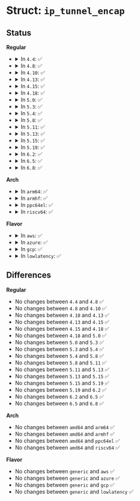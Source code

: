 # Struct: <code>ip_tunnel_encap</code>

## Status
<b>Regular</b>
<ul>
<li>
<details>
<summary>In <code>4.4</code>: ✅</summary>

```c
struct ip_tunnel_encap {
    u16 type;
    u16 flags;
    __be16 sport;
    __be16 dport;
};
```
</details>
</li>
<li>
<details>
<summary>In <code>4.8</code>: ✅</summary>

```c
struct ip_tunnel_encap {
    u16 type;
    u16 flags;
    __be16 sport;
    __be16 dport;
};
```
</details>
</li>
<li>
<details>
<summary>In <code>4.10</code>: ✅</summary>

```c
struct ip_tunnel_encap {
    u16 type;
    u16 flags;
    __be16 sport;
    __be16 dport;
};
```
</details>
</li>
<li>
<details>
<summary>In <code>4.13</code>: ✅</summary>

```c
struct ip_tunnel_encap {
    u16 type;
    u16 flags;
    __be16 sport;
    __be16 dport;
};
```
</details>
</li>
<li>
<details>
<summary>In <code>4.15</code>: ✅</summary>

```c
struct ip_tunnel_encap {
    u16 type;
    u16 flags;
    __be16 sport;
    __be16 dport;
};
```
</details>
</li>
<li>
<details>
<summary>In <code>4.18</code>: ✅</summary>

```c
struct ip_tunnel_encap {
    u16 type;
    u16 flags;
    __be16 sport;
    __be16 dport;
};
```
</details>
</li>
<li>
<details>
<summary>In <code>5.0</code>: ✅</summary>

```c
struct ip_tunnel_encap {
    u16 type;
    u16 flags;
    __be16 sport;
    __be16 dport;
};
```
</details>
</li>
<li>
<details>
<summary>In <code>5.3</code>: ✅</summary>

```c
struct ip_tunnel_encap {
    u16 type;
    u16 flags;
    __be16 sport;
    __be16 dport;
};
```
</details>
</li>
<li>
<details>
<summary>In <code>5.4</code>: ✅</summary>

```c
struct ip_tunnel_encap {
    u16 type;
    u16 flags;
    __be16 sport;
    __be16 dport;
};
```
</details>
</li>
<li>
<details>
<summary>In <code>5.8</code>: ✅</summary>

```c
struct ip_tunnel_encap {
    u16 type;
    u16 flags;
    __be16 sport;
    __be16 dport;
};
```
</details>
</li>
<li>
<details>
<summary>In <code>5.11</code>: ✅</summary>

```c
struct ip_tunnel_encap {
    u16 type;
    u16 flags;
    __be16 sport;
    __be16 dport;
};
```
</details>
</li>
<li>
<details>
<summary>In <code>5.13</code>: ✅</summary>

```c
struct ip_tunnel_encap {
    u16 type;
    u16 flags;
    __be16 sport;
    __be16 dport;
};
```
</details>
</li>
<li>
<details>
<summary>In <code>5.15</code>: ✅</summary>

```c
struct ip_tunnel_encap {
    u16 type;
    u16 flags;
    __be16 sport;
    __be16 dport;
};
```
</details>
</li>
<li>
<details>
<summary>In <code>5.19</code>: ✅</summary>

```c
struct ip_tunnel_encap {
    u16 type;
    u16 flags;
    __be16 sport;
    __be16 dport;
};
```
</details>
</li>
<li>
<details>
<summary>In <code>6.2</code>: ✅</summary>

```c
struct ip_tunnel_encap {
    u16 type;
    u16 flags;
    __be16 sport;
    __be16 dport;
};
```
</details>
</li>
<li>
<details>
<summary>In <code>6.5</code>: ✅</summary>

```c
struct ip_tunnel_encap {
    u16 type;
    u16 flags;
    __be16 sport;
    __be16 dport;
};
```
</details>
</li>
<li>
<details>
<summary>In <code>6.8</code>: ✅</summary>

```c
struct ip_tunnel_encap {
    u16 type;
    u16 flags;
    __be16 sport;
    __be16 dport;
};
```
</details>
</li>
</ul>
<b>Arch</b>
<ul>
<li>
<details>
<summary>In <code>arm64</code>: ✅</summary>

```c
struct ip_tunnel_encap {
    u16 type;
    u16 flags;
    __be16 sport;
    __be16 dport;
};
```
</details>
</li>
<li>
<details>
<summary>In <code>armhf</code>: ✅</summary>

```c
struct ip_tunnel_encap {
    u16 type;
    u16 flags;
    __be16 sport;
    __be16 dport;
};
```
</details>
</li>
<li>
<details>
<summary>In <code>ppc64el</code>: ✅</summary>

```c
struct ip_tunnel_encap {
    u16 type;
    u16 flags;
    __be16 sport;
    __be16 dport;
};
```
</details>
</li>
<li>
<details>
<summary>In <code>riscv64</code>: ✅</summary>

```c
struct ip_tunnel_encap {
    u16 type;
    u16 flags;
    __be16 sport;
    __be16 dport;
};
```
</details>
</li>
</ul>
<b>Flavor</b>
<ul>
<li>
<details>
<summary>In <code>aws</code>: ✅</summary>

```c
struct ip_tunnel_encap {
    u16 type;
    u16 flags;
    __be16 sport;
    __be16 dport;
};
```
</details>
</li>
<li>
<details>
<summary>In <code>azure</code>: ✅</summary>

```c
struct ip_tunnel_encap {
    u16 type;
    u16 flags;
    __be16 sport;
    __be16 dport;
};
```
</details>
</li>
<li>
<details>
<summary>In <code>gcp</code>: ✅</summary>

```c
struct ip_tunnel_encap {
    u16 type;
    u16 flags;
    __be16 sport;
    __be16 dport;
};
```
</details>
</li>
<li>
<details>
<summary>In <code>lowlatency</code>: ✅</summary>

```c
struct ip_tunnel_encap {
    u16 type;
    u16 flags;
    __be16 sport;
    __be16 dport;
};
```
</details>
</li>
</ul>

## Differences
<b>Regular</b>
<ul>
<li>
No changes between <code>4.4</code> and <code>4.8</code> ✅
</li>
<li>
No changes between <code>4.8</code> and <code>4.10</code> ✅
</li>
<li>
No changes between <code>4.10</code> and <code>4.13</code> ✅
</li>
<li>
No changes between <code>4.13</code> and <code>4.15</code> ✅
</li>
<li>
No changes between <code>4.15</code> and <code>4.18</code> ✅
</li>
<li>
No changes between <code>4.18</code> and <code>5.0</code> ✅
</li>
<li>
No changes between <code>5.0</code> and <code>5.3</code> ✅
</li>
<li>
No changes between <code>5.3</code> and <code>5.4</code> ✅
</li>
<li>
No changes between <code>5.4</code> and <code>5.8</code> ✅
</li>
<li>
No changes between <code>5.8</code> and <code>5.11</code> ✅
</li>
<li>
No changes between <code>5.11</code> and <code>5.13</code> ✅
</li>
<li>
No changes between <code>5.13</code> and <code>5.15</code> ✅
</li>
<li>
No changes between <code>5.15</code> and <code>5.19</code> ✅
</li>
<li>
No changes between <code>5.19</code> and <code>6.2</code> ✅
</li>
<li>
No changes between <code>6.2</code> and <code>6.5</code> ✅
</li>
<li>
No changes between <code>6.5</code> and <code>6.8</code> ✅
</li>
</ul>
<b>Arch</b>
<ul>
<li>
No changes between <code>amd64</code> and <code>arm64</code> ✅
</li>
<li>
No changes between <code>amd64</code> and <code>armhf</code> ✅
</li>
<li>
No changes between <code>amd64</code> and <code>ppc64el</code> ✅
</li>
<li>
No changes between <code>amd64</code> and <code>riscv64</code> ✅
</li>
</ul>
<b>Flavor</b>
<ul>
<li>
No changes between <code>generic</code> and <code>aws</code> ✅
</li>
<li>
No changes between <code>generic</code> and <code>azure</code> ✅
</li>
<li>
No changes between <code>generic</code> and <code>gcp</code> ✅
</li>
<li>
No changes between <code>generic</code> and <code>lowlatency</code> ✅
</li>
</ul>
